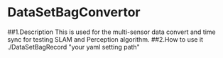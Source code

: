 # DataSetBagConvertor
##1.Description
This is used for the multi-sensor data convert and time sync for testing SLAM and Perception algorithm.
##2.How to use it
./DataSetBagRecord "your yaml setting path"